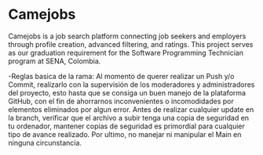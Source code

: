 # Camejobs
Camejobs is a job search platform connecting job seekers and employers through profile creation, advanced filtering, and ratings. This project serves as our graduation requirement for the Software Programming Technician program at SENA, Colombia.

-Reglas basica de la rama: Al momento de querer realizar un Push y/o Commit, realizarlo con la supervisión de los moderadores y administradores del proyecto, esto hasta que se consiga un buen manejo de la plataforma GitHub, con el fin de ahorrarnos inconvenientes o incomodidades por elementos eliminados por algun error. Antes de realizar cualquier update en la branch, verificar que el archivo a subir tenga una copia de seguridad en tu ordenador, mantener copias de seguridad es primordial para cualquier tipo de avance realizado. Por ultimo, no manejar ni manipular el Main en ninguna circunstancia.